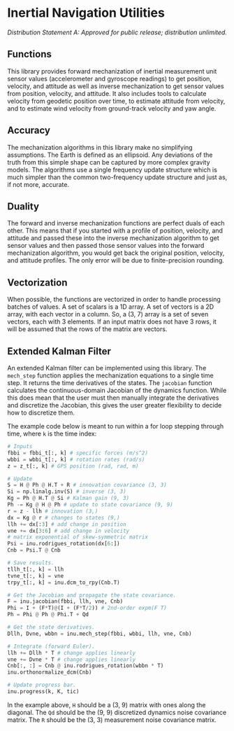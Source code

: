 # Inertial Navigation Utilities

*Distribution Statement A: Approved for public release; distribution unlimited.*

## Functions

This library provides forward mechanization of inertial measurement unit sensor
values (accelerometer and gyroscope readings) to get position, velocity, and
attitude as well as inverse mechanization to get sensor values from position,
velocity, and attitude. It also includes tools to calculate velocity from
geodetic position over time, to estimate attitude from velocity, and to estimate
wind velocity from ground-track velocity and yaw angle.

## Accuracy

The mechanization algorithms in this library make no simplifying assumptions.
The Earth is defined as an ellipsoid. Any deviations of the truth from this
simple shape can be captured by more complex gravity models. The algorithms use
a single frequency update structure which is much simpler than the common
two-frequency update structure and just as, if not more, accurate.

## Duality

The forward and inverse mechanization functions are perfect duals of each other.
This means that if you started with a profile of position, velocity, and
attitude and passed these into the inverse mechanization algorithm to get sensor
values and then passed those sensor values into the forward mechanization
algorithm, you would get back the original position, velocity, and attitude
profiles. The only error will be due to finite-precision rounding.

## Vectorization

When possible, the functions are vectorized in order to handle processing
batches of values. A set of scalars is a 1D array. A set of vectors is a 2D
array, with each vector in a column. So, a (3, 7) array is a set of seven
vectors, each with 3 elements. If an input matrix does not have 3 rows, it will
be assumed that the rows of the matrix are vectors.

## Extended Kalman Filter

An extended Kalman filter can be implemented using this library. The `mech_step`
function applies the mechanization equations to a single time step. It returns
the time derivatives of the states. The `jacobian` function calculates the
continuous-domain Jacobian of the dynamics function. While this does mean that
the user must then manually integrate the derivatives and discretize the
Jacobian, this gives the user greater flexibility to decide how to discretize
them.

The example code below is meant to run within a for loop stepping through time,
where `k` is the time index:

```python
# Inputs
fbbi = fbbi_t[:, k] # specific forces (m/s^2)
wbbi = wbbi_t[:, k] # rotation rates (rad/s)
z = z_t[:, k] # GPS position (rad, rad, m)

# Update
S = H @ Ph @ H.T + R # innovation covariance (3, 3)
Si = np.linalg.inv(S) # inverse (3, 3)
Kg = Ph @ H.T @ Si # Kalman gain (9, 3)
Ph -= Kg @ H @ Ph # update to state covariance (9, 9)
r = z - llh # innovation (3,)
dx = Kg @ r # changes to states (9,)
llh += dx[:3] # add change in position
vne += dx[3:6] # add change in velocity
# matrix exponential of skew-symmetric matrix
Psi = inu.rodrigues_rotation(dx[6:])
Cnb = Psi.T @ Cnb

# Save results.
tllh_t[:, k] = llh
tvne_t[:, k] = vne
trpy_t[:, k] = inu.dcm_to_rpy(Cnb.T)

# Get the Jacobian and propagate the state covariance.
F = inu.jacobian(fbbi, llh, vne, Cnb)
Phi = I + (F*T)@(I + (F*T/2)) # 2nd-order expm(F T)
Ph = Phi @ Ph @ Phi.T + Qd

# Get the state derivatives.
Dllh, Dvne, wbbn = inu.mech_step(fbbi, wbbi, llh, vne, Cnb)

# Integrate (forward Euler).
llh += Dllh * T # change applies linearly
vne += Dvne * T # change applies linearly
Cnb[:, :] = Cnb @ inu.rodrigues_rotation(wbbn * T)
inu.orthonormalize_dcm(Cnb)

# Update progress bar.
inu.progress(k, K, tic)
```

In the example above, `H` should be a (3, 9) matrix with ones along the
diagonal. The `Qd` should be the (9, 9) discretized dynamics noise covariance
matrix. The `R` should be the (3, 3) measurement noise covariance matrix.
